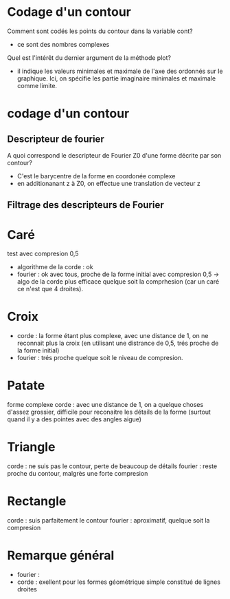 
# Codage d'un contour
Comment sont codés les points du contour dans la variable cont? 

- ce sont des nombres complexes

Quel est l'intérêt du dernier argument de la méthode plot?

- il indique les valeurs minimales et maximale de l'axe des ordonnés sur le graphique. Ici, on spécifie les partie imaginaire minimales et maximale comme limite.


# codage d'un contour

## Descripteur de fourier
A quoi correspond le descripteur de Fourier Z0 d'une forme décrite par son contour?
- C'est le barycentre de la forme en coordonée complexe
- en additionanant z à Z0, on effectue une translation de vecteur z

## Filtrage des descripteurs de Fourier


# Caré

test avec compresion 0,5

- algorithme de la corde : ok
- fourier : ok avec tous, proche de la forme initial avec compresion 0,5
-> algo de la corde plus efficace quelque soit la comprhesion (car un caré ce n'est que 4 droites).

# Croix
- corde : la forme étant plus complexe, avec une distance de 1, on ne reconnait plus la croix (en utilisant une distrance de 0,5, trés proche de la forme initial)
- fourier : trés proche quelque soit le niveau de compresion.

# Patate

forme complexe
corde : avec une distance de 1, on a quelque choses d'assez grossier, difficile pour reconaitre les détails de la forme (surtout quand il y a des pointes avec des angles aigue)

# Triangle
corde : ne suis pas le contour, perte de beaucoup de détails
fourier : reste proche du contour, malgrès une forte compresion

# Rectangle
corde : suis parfaitement le contour
fourier : aproximatif, quelque soit la compresion

# Remarque général
- fourier : 
- corde : exellent pour les formes géométrique simple constitué de lignes droites
